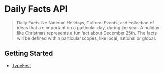 # Daily Facts API

> Daily Facts like National Holidays, Cultural Events, and collection of ideas that are important on a particular day, during the year.  A holiday like Christmas represents a fun fact about December 25th.  The facts will be defined within particular scopes, like local, national or global.


## Getting Started

 

- [TypeFest](https://github.com/sindresorhus/type-fest) 